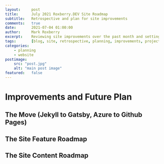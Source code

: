 ```yaml
---
layout:     post
title:      July 2021 Roxberry.DEV Site Roadmap
subtitle:   Retrospective and plan for site improvements
comments:   true
date:       2021-07-04 01:00:00
author:     Mark Roxberry
excerpt:    Reviewing site improvements over the past month and setting a plan for future improvements.  Done, todo and obstacles.
tags:       [blog, site, retrospective, planning, improvements, projects]
categories:
    - planning
    - website
postimage: 
    src: "post.jpg"
    alt: "main post image"
featured:   false
---
```

# Improvements and Future Plan

## The Move (Jekyll to Gatsby, Azure to Github Pages)

## The Site Feature Roadmap

## The Site Content Roadmap

